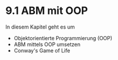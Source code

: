 # 9.1 ABM mit OOP

In diesem Kapitel geht es um

- Objektorientierte Programmierung (OOP)
- ABM mittels OOP umsetzen
- Conway's Game of Life
